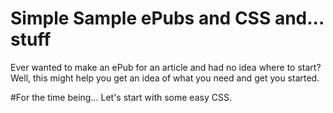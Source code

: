 # Simple Sample ePubs and CSS and... stuff

Ever wanted to make an ePub for an article and had no idea where to start?
Well, this might help you get an idea of what you need and get you started.

#For the time being...
Let's start with some easy CSS.
